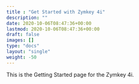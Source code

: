 ```yaml
---
title : "Get Started with Zymkey 4i"
description: ""
date: 2020-10-06T08:47:36+00:00
lastmod: 2020-10-06T08:47:36+00:00
draft: false
images: []
type: "docs"
layout: "single"
weight: -50
---
```


This is the Getting Started page for the Zymkey 4i.

